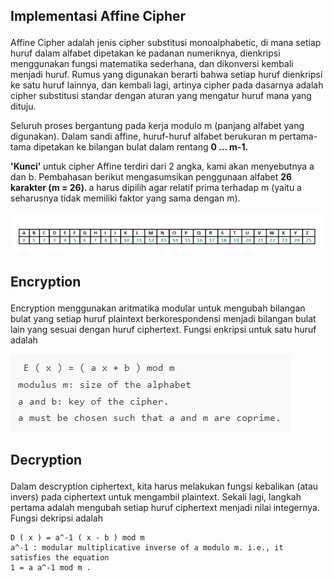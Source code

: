 ## Implementasi Affine Cipher </p>
Affine Cipher adalah jenis cipher substitusi monoalphabetic, di mana setiap huruf dalam alfabet dipetakan ke padanan numeriknya, dienkripsi menggunakan fungsi matematika sederhana, dan dikonversi kembali menjadi huruf. Rumus yang digunakan berarti bahwa setiap huruf dienkripsi ke satu huruf lainnya, dan kembali lagi, artinya cipher pada dasarnya adalah cipher substitusi standar dengan aturan yang mengatur huruf mana yang dituju. </p>
Seluruh proses bergantung pada kerja modulo m (panjang alfabet yang digunakan). Dalam sandi affine, huruf-huruf alfabet berukuran m pertama-tama dipetakan ke bilangan bulat dalam rentang <b> 0 … m-1. </b></p>

<b> 'Kunci' </b> untuk cipher Affine terdiri dari 2 angka, kami akan menyebutnya a dan b. Pembahasan berikut mengasumsikan penggunaan alfabet <b> 26 karakter (m = 26). </b> a harus dipilih agar relatif prima terhadap m (yaitu a seharusnya tidak memiliki faktor yang sama dengan m). </p>

![Gambar](screenshot/gambar.png)</p>

## Encryption </p>

Encryption menggunakan aritmatika modular untuk mengubah bilangan bulat yang setiap huruf plaintext berkorespondensi menjadi bilangan bulat lain yang sesuai dengan huruf ciphertext. Fungsi enkripsi untuk satu huruf adalah </p>

![Encryption](screenshot/encryption.png) </p>

## Decryption </p>
Dalam descryption ciphertext, kita harus melakukan fungsi kebalikan (atau invers) pada ciphertext untuk mengambil plaintext. Sekali lagi, langkah pertama adalah mengubah setiap huruf ciphertext menjadi nilai integernya. Fungsi dekripsi adalah </p>

```
D ( x ) = a^-1 ( x - b ) mod m
a^-1 : modular multiplicative inverse of a modulo m. i.e., it satisfies the equation
1 = a a^-1 mod m .

```
</p>

